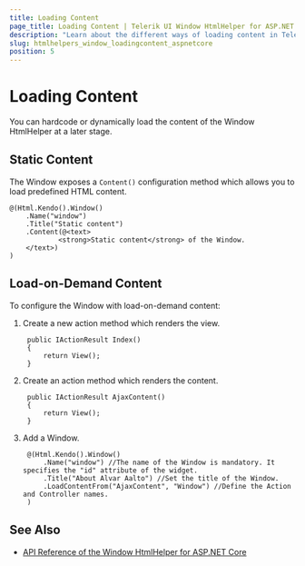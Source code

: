 ```yaml
---
title: Loading Content
page_title: Loading Content | Telerik UI Window HtmlHelper for ASP.NET Core
description: "Learn about the different ways of loading content in Telerik UI Window HtmlHelper for ASP.NET Core (MVC 6 or ASP.NET Core MVC)."
slug: htmlhelpers_window_loadingcontent_aspnetcore
position: 5
---
```


# Loading Content

You can hardcode or dynamically load the content of the Window HtmlHelper at a later stage.

## Static Content

The Window exposes a `Content()` configuration method which allows you to load predefined HTML content.

    @(Html.Kendo().Window()
        .Name("window")
        .Title("Static content")
        .Content(@<text>
                <strong>Static content</strong> of the Window.
        </text>)
    )

## Load-on-Demand Content

To configure the Window with load-on-demand content:

1. Create a new action method which renders the view.

        public IActionResult Index()
        {
            return View();
        }

1. Create an action method which renders the content.

        public IActionResult AjaxContent()
        {
            return View();
        }

1. Add a Window.

        @(Html.Kendo().Window()
            .Name("window") //The name of the Window is mandatory. It specifies the "id" attribute of the widget.
            .Title("About Alvar Aalto") //Set the title of the Window.
            .LoadContentFrom("AjaxContent", "Window") //Define the Action and Controller names.
        )

## See Also

* [API Reference of the Window HtmlHelper for ASP.NET Core](/api/window)
